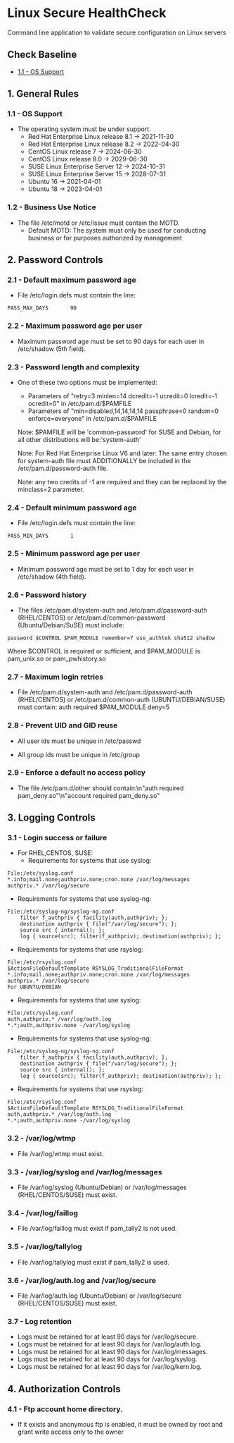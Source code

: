 # Linux Secure HealthCheck
 Command line application to validate secure configuration on Linux servers
 
 
<!-- TABLE OF CONTENTS -->
## Check Baseline

* [1.1 - OS Support](#1.1)



## 1. General Rules
### 1.1 - OS Support
* The operating system must be under support.
   * Red Hat Enterprise Linux release 8.1 -> 2021-11-30
   * Red Hat Enterprise Linux release 8.2 -> 2022-04-30
   * CentOS Linux release 7               -> 2024-06-30
   * CentOS Linux release 8.0             -> 2029-06-30
   * SUSE Linux Enterprise Server 12      -> 2024-10-31
   * SUSE Linux Enterprise Server 15      -> 2028-07-31
   * Ubuntu 16                            -> 2021-04-01
   * Ubuntu 18                            -> 2023-04-01
            
### 1.2 - Business Use Notice
* The file /etc/motd or /etc/issue must contain the MOTD.
   * Default MOTD: The system must only be used for conducting business or for purposes authorized by management

## 2. Password Controls
### 2.1 - Default maximum password age
* File /etc/login.defs must contain the line:
```
PASS_MAX_DAYS       90
```
### 2.2 - Maximum password age per user
* Maximum password age must be set to 90 days for each user in /etc/shadow (5th field).
### 2.3 - Password length and complexity
* One of these two options must be implemented:     
   * Parameters of "retry=3 minlen=14 dcredit=-1 ucredit=0 lcredit=-1 ocredit=0" in /etc/pam.d/$PAMFILE    
   * Parameters of "min=disabled,14,14,14,14 passphrase=0 random=0 enforce=everyone" in /etc/pam.d/$PAMFILE   
  
   Note: $PAMFILE will be 'common-password' for SUSE and Debian, for all other distributions will be:'system-auth'

   Note: For Red Hat Enterprise Linux V6 and later:  The same entry chosen for system-auth file must ADDITIONALLY be included in the /etc/pam.d/password-auth file.

   Note: any two credits of -1 are required and they can be replaced by the minclass=2 parameter.
### 2.4 - Default minimum password age
* File /etc/login.defs must contain the line:
```
PASS_MIN_DAYS       1
```
### 2.5 - Minimum password age per user
* Minimum password age must be set to 1 day for each user in /etc/shadow (4th field).

### 2.6 - Password history
* The files /etc/pam.d/system-auth and /etc/pam.d/password-auth (RHEL/CENTOS) or /etc/pam.d/common-password (Ubuntu/Debian/SuSE) must include:
```
password $CONTROL $PAM_MODULE remember=7 use_authtok sha512 shadow
```

 Where $CONTROL is required or sufficient, and $PAM_MODULE is pam_unix.so  or pam_pwhistory.so

### 2.7 - Maximum login retries
* File /etc/pam.d/system-auth and /etc/pam.d/password-auth (RHEL/CENTOS) or /etc/pam.d/common-auth (UBUNTU/DEBIAN/SUSE) must contain:
auth required $PAM_MODULE deny=5

### 2.8 - Prevent UID and GID reuse
* All user ids must be unique in /etc/passwd

* All group ids must be unique in /etc/group

### 2.9 - Enforce a default no access policy
* The file /etc/pam.d/other should contain:\n"auth required pam_deny.so"\n"account required pam_deny.so"

## 3. Logging Controls
### 3.1 - Login success or failure
* For RHEL,CENTOS, SUSE:
   * Requirements for systems that use syslog:
```
File:/etc/syslog.conf
*.info;mail.none;authpriv.none;cron.none /var/log/messages
authpriv.* /var/log/secure
```
   * Requirements for systems that use syslog-ng:
```
File:/etc/syslog-ng/syslog-ng.conf
    filter f_authpriv { facility(auth,authpriv); };
    destination authpriv { file("/var/log/secure"); };
    source src { internal(); };
    log { source(src); filter(f_authpriv); destination(authpriv); };
```
   * Requirements for systems that use rsyslog:
```
File:/etc/rsyslog.conf
$ActionFileDefaultTemplate RSYSLOG_TraditionalFileFormat
*.info;mail.none;authpriv.none;cron.none /var/log/messages
authpriv.* /var/log/secure
For UBUNTU/DEBIAN
```
   * Requirements for systems that use syslog:
```
File:/etc/syslog.conf
auth,authpriv.* /var/log/auth.log
*.*;auth,authpriv.none -/var/log/syslog
```
   * Requirements for systems that use syslog-ng:
```
File:/etc/syslog-ng/syslog-ng.conf
    filter f_authpriv { facility(auth,authpriv); };
    destination authpriv { file("/var/log/secure"); };
    source src { internal(); };
    log { source(src); filter(f_authpriv); destination(authpriv); };
```
   * Requirements for systems that use rsyslog:
```
File:/etc/rsyslog.conf
$ActionFileDefaultTemplate RSYSLOG_TraditionalFileFormat
auth,authpriv.* /var/log/auth.log
*.*;auth,authpriv.none -/var/log/syslog
```

### 3.2 - /var/log/wtmp
* File /var/log/wtmp must exist.

### 3.3 - /var/log/syslog and /var/log/messages
* File /var/log/syslog (Ubuntu/Debian) or /var/log/messages (RHEL/CENTOS/SUSE) must exist.

### 3.4 - /var/log/faillog
* File /var/log/faillog must exist if pam_tally2 is not used.

### 3.5 - /var/log/tallylog
* File /var/log/tallylog must exist if pam_tally2 is used.

### 3.6 - /var/log/auth.log and /var/log/secure
* File /var/log/auth.log (Ubuntu/Debian) or /var/log/secure (RHEL/CENTOS/SUSE) must exist.

### 3.7 - Log retention
* Logs must be retained for at least 90 days for /var/log/secure.
* Logs must be retained for at least 90 days for /var/log/auth.log.
* Logs must be retained for at least 90 days for /var/log/messages.
* Logs must be retained for at least 90 days for /var/log/syslog.
* Logs must be retained for at least 90 days for /var/log/kern.log.


## 4. Authorization Controls
### 4.1 - Ftp account home directory.
* If it exists and anonymous ftp is enabled, it must be owned by root and grant write access only to the owner
